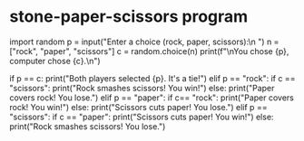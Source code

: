 # stone-paper-scissors program 


import random
p = input("Enter a choice (rock, paper, scissors):\n ")
n = ["rock", "paper", "scissors"]
c = random.choice(n)
print(f"\nYou chose {p}, computer chose {c}.\n")

if p == c:
    print("Both players selected {p}. It's a tie!")
elif p == "rock":
    if c == "scissors":
        print("Rock smashes scissors! You win!")
    else:
        print("Paper covers rock! You lose.")
elif p == "paper":
    if c== "rock":
        print("Paper covers rock! You win!")
    else:
        print("Scissors cuts paper! You lose.")
elif p == "scissors":
    if c == "paper":
        print("Scissors cuts paper! You win!")
    else:
        print("Rock smashes scissors! You lose.")

